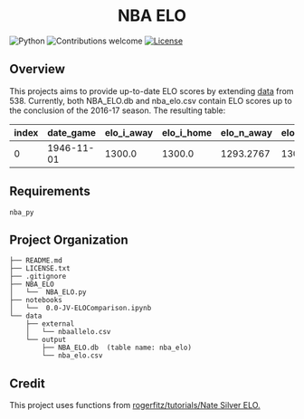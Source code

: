 <h1 align="center">
  NBA ELO
</h1>

![Python](https://img.shields.io/badge/python-v2.7-blue.svg)
![Contributions welcome](https://img.shields.io/badge/contributions-welcome-orange.svg)
[![License](https://img.shields.io/badge/license-MIT-blue.svg)](https://opensource.org/licenses/MIT)

## Overview
This projects aims to provide up-to-date ELO scores by extending [data](https://github.com/fivethirtyeight/data/tree/master/nba-elo) from 538. Currently, both NBA_ELO.db and nba_elo.csv contain ELO scores up to the conclusion of the 2016-17 season. The resulting table:

| index | date_game | elo_i_away | elo_i_home | elo_n_away | elo_n_home | pts_away | pts_home | team_id_away | team_id_home |
|-------|------------|------------|------------|------------|------------|----------|----------|--------------|--------------|
| 0 | 1946-11-01 | 1300.0 | 1300.0 | 1293.2767 | 1306.7233 | 66 | 68 | TRH | NYK |

## Requirements
```
nba_py
```

## Project Organization
```
├── README.md
├── LICENSE.txt
├── .gitignore
├── NBA_ELO
│   └──  NBA_ELO.py  
├── notebooks
│   └──  0.0-JV-ELOComparison.ipynb
└── data
    ├── external
    │   └── nbaallelo.csv
    └── output  
        ├── NBA_ELO.db  (table name: nba_elo)
        └── nba_elo.csv
```

## Credit
This project uses functions from [rogerfitz/tutorials/Nate Silver ELO.](https://github.com/rogerfitz/tutorials/tree/master/Nate%20Silver%20ELO)
